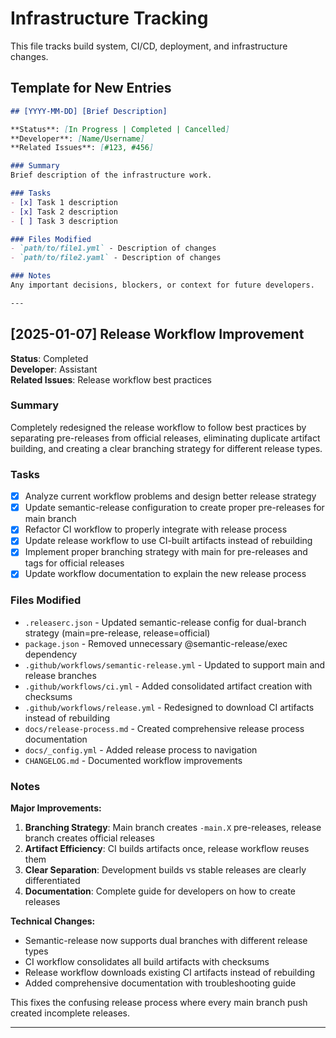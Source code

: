 # Infrastructure Tracking

This file tracks build system, CI/CD, deployment, and infrastructure changes.

## Template for New Entries

```markdown
## [YYYY-MM-DD] [Brief Description]

**Status**: [In Progress | Completed | Cancelled]  
**Developer**: [Name/Username]  
**Related Issues**: [#123, #456]  

### Summary
Brief description of the infrastructure work.

### Tasks
- [x] Task 1 description
- [x] Task 2 description  
- [ ] Task 3 description

### Files Modified
- `path/to/file1.yml` - Description of changes
- `path/to/file2.yaml` - Description of changes

### Notes
Any important decisions, blockers, or context for future developers.

---
```

## [2025-01-07] Release Workflow Improvement

**Status**: Completed  
**Developer**: Assistant  
**Related Issues**: Release workflow best practices  

### Summary
Completely redesigned the release workflow to follow best practices by separating pre-releases from official releases, eliminating duplicate artifact building, and creating a clear branching strategy for different release types.

### Tasks
- [x] Analyze current workflow problems and design better release strategy
- [x] Update semantic-release configuration to create proper pre-releases for main branch
- [x] Refactor CI workflow to properly integrate with release process
- [x] Update release workflow to use CI-built artifacts instead of rebuilding
- [x] Implement proper branching strategy with main for pre-releases and tags for official releases
- [x] Update workflow documentation to explain the new release process

### Files Modified
- `.releaserc.json` - Updated semantic-release config for dual-branch strategy (main=pre-release, release=official)
- `package.json` - Removed unnecessary @semantic-release/exec dependency
- `.github/workflows/semantic-release.yml` - Updated to support main and release branches
- `.github/workflows/ci.yml` - Added consolidated artifact creation with checksums
- `.github/workflows/release.yml` - Redesigned to download CI artifacts instead of rebuilding
- `docs/release-process.md` - Created comprehensive release process documentation
- `docs/_config.yml` - Added release process to navigation
- `CHANGELOG.md` - Documented workflow improvements

### Notes
**Major Improvements:**
1. **Branching Strategy**: Main branch creates `-main.X` pre-releases, release branch creates official releases
2. **Artifact Efficiency**: CI builds artifacts once, release workflow reuses them
3. **Clear Separation**: Development builds vs stable releases are clearly differentiated
4. **Documentation**: Complete guide for developers on how to create releases

**Technical Changes:**
- Semantic-release now supports dual branches with different release types
- CI workflow consolidates all build artifacts with checksums
- Release workflow downloads existing CI artifacts instead of rebuilding
- Added comprehensive documentation with troubleshooting guide

This fixes the confusing release process where every main branch push created incomplete releases.

---

